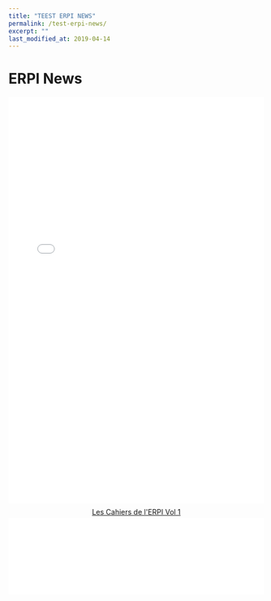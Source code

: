 ```yaml
---
title: "TEEST ERPI NEWS"
permalink: /test-erpi-news/
excerpt: ""
last_modified_at: 2019-04-14
---
```



# ERPI News 

<iframe src="/assets/erpi-news.pdf" style="width:100%; height:800px;" frameborder="0"></iframe>

<div style="text-align:center;"><div style="margin:8px 0px 4px;">
    <a href="https://www.calameo.com/books/0060763646fcd48e99249" target="_blank">Les Cahiers de l'ERPI Vol 1</a>
</div>

<iframe src="//v.calameo.com/?bkcode=0060763646fcd48e99249" width="100%" height="auto" frameborder="0" scrolling="no" allowtransparency allowfullscreen style="margin:0 auto;">
    
</iframe>

